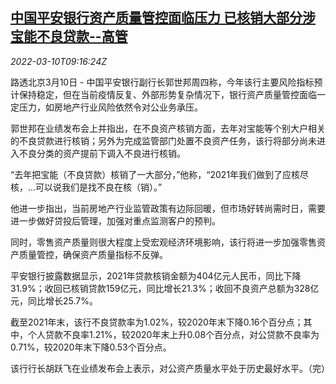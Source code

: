 <!--1646904662000-->
[中国平安银行资产质量管控面临压力 已核销大部分涉宝能不良贷款--高管](https://cn.reuters.com/article/pingan-bank-executive-asset-quality-0310-idCNKBS2L70VS)
------

<div><i>2022-03-10T09:16:24Z</i></div><p>路透北京3月10日 - 中国平安银行副行长郭世邦周四称，今年该行主要风险指标预计保持稳定，但在当前疫情反复、外部形势复杂情况下，银行资产质量管控面临一定压力，如房地产行业风险依然令对公业务承压。</p><p>郭世邦在业绩发布会上并指出，在不良资产核销方面，去年对宝能等个别大户相关的不良贷款进行核销；另外为完成监管部门处置不良资产任务，该行将部分尚未进入不良分类的资产提前下调入不良进行核销。</p><p>“去年把宝能（不良贷款）核销了一大部分，”他称，“2021年我们做到了应核尽核，...可以说我们是找不良在核（销）。”</p><p>他进一步指出，当前房地产行业监管政策有边际回暖，但市场好转尚需时日，需要进一步做好贷投后管理，加强对重点监测客户的预判。</p><p>同时，零售资产质量则很大程度上受宏观经济环境影响，该行将进一步加强零售资产质量管控，确保资产质量指标不反弹。</p><p>平安银行披露数据显示，2021年贷款核销金额为404亿元人民币，同比下降31.9%；收回已核销贷款159亿元，同比增长21.3%；收回不良资产总额为328亿元，同比增长25.7%。</p><p>截至2021年末，该行不良贷款率为1.02%，较2020年末下降0.16个百分点；其中，个人贷款不良率1.21%，较2020年末上升0.08个百分点，对公贷款不良率为0.71%，较2020年末下降0.53个百分点。</p><p>该行行长胡跃飞在业绩发布会上表示，对公资产质量水平处于历史最好水平。（完）</p>
